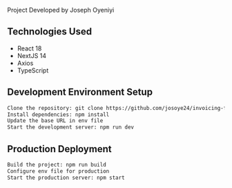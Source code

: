 Project Developed by Joseph Oyeniyi

## Technologies Used
-  React 18
-  NextJS 14
-  Axios
- TypeScript


## Development Environment Setup
```bash
Clone the repository: git clone https://github.com/josoye24/invoicing-frontend.git
Install dependencies: npm install
Update the base URL in env file
Start the development server: npm run dev
```
## Production Deployment
```bash
Build the project: npm run build
Configure env file for production
Start the production server: npm start
```
